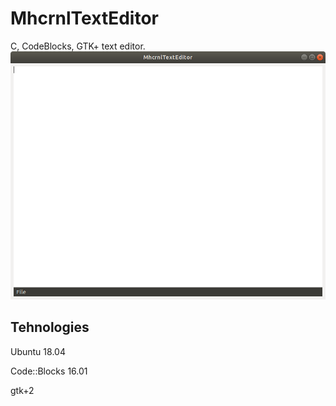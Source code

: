 # MhcrnlTextEditor
C,  CodeBlocks, GTK+ text editor.
![screen1](Screenshots/Screenshot1.png)

## Tehnologies
Ubuntu 18.04

Code::Blocks 16.01

gtk+2